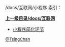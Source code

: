 /docs/互联网/小程序 索引：


**[上一级目录/docs/互联网](/docs/互联网/index.md)**

- [小程序简化环节](/docs/互联网/小程序/小程序简化环节.md)


<font size=2 color='grey'> [@TsingChan](https://github.com/tsingchan) </font>